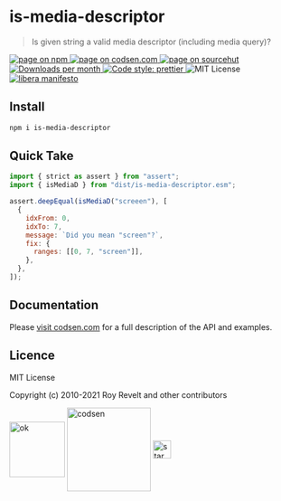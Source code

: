 # is-media-descriptor

> Is given string a valid media descriptor (including media query)?

<div class="package-badges">
  <a href="https://www.npmjs.com/package/is-media-descriptor" rel="nofollow noreferrer noopener">
    <img src="https://img.shields.io/badge/-npm-blue?style=flat-square" alt="page on npm">
  </a>
  <a href="https://codsen.com/os/is-media-descriptor" rel="nofollow noreferrer noopener">
    <img src="https://img.shields.io/badge/-codsen-blue?style=flat-square" alt="page on codsen.com">
  </a>
  <a href="https://git.sr.ht/~royston/codsen/tree/master/packages/is-media-descriptor" rel="nofollow noreferrer noopener">
    <img src="https://img.shields.io/badge/-sourcehut-blue?style=flat-square" alt="page on sourcehut">
  </a>
  <a href="https://npmcharts.com/compare/is-media-descriptor?interval=30" rel="nofollow noreferrer noopener" target="_blank">
    <img src="https://img.shields.io/npm/dm/is-media-descriptor.svg?style=flat-square" alt="Downloads per month">
  </a>
  <a href="https://prettier.io" rel="nofollow noreferrer noopener" target="_blank">
    <img src="https://img.shields.io/badge/code_style-prettier-brightgreen.svg?style=flat-square" alt="Code style: prettier">
  </a>
  <img src="https://img.shields.io/badge/licence-MIT-brightgreen.svg?style=flat-square" alt="MIT License">
  <a href="https://liberamanifesto.com" rel="nofollow noreferrer noopener" target="_blank">
    <img src="https://img.shields.io/badge/libera-manifesto-lightgrey.svg?style=flat-square" alt="libera manifesto">
  </a>
</div>

## Install

```bash
npm i is-media-descriptor
```

## Quick Take

```js
import { strict as assert } from "assert";
import { isMediaD } from "dist/is-media-descriptor.esm";

assert.deepEqual(isMediaD("screeen"), [
  {
    idxFrom: 0,
    idxTo: 7,
    message: `Did you mean "screen"?`,
    fix: {
      ranges: [[0, 7, "screen"]],
    },
  },
]);
```

## Documentation

Please [visit codsen.com](https://codsen.com/os/is-media-descriptor/) for a full description of the API and examples.

## Licence

MIT License

Copyright (c) 2010-2021 Roy Revelt and other contributors

<img src="https://codsen.com/images/png-codsen-ok.png" width="98" alt="ok" align="center"> <img src="https://codsen.com/images/png-codsen-1.png" width="148" alt="codsen" align="center"> <img src="https://codsen.com/images/png-codsen-star-small.png" width="32" alt="star" align="center">
